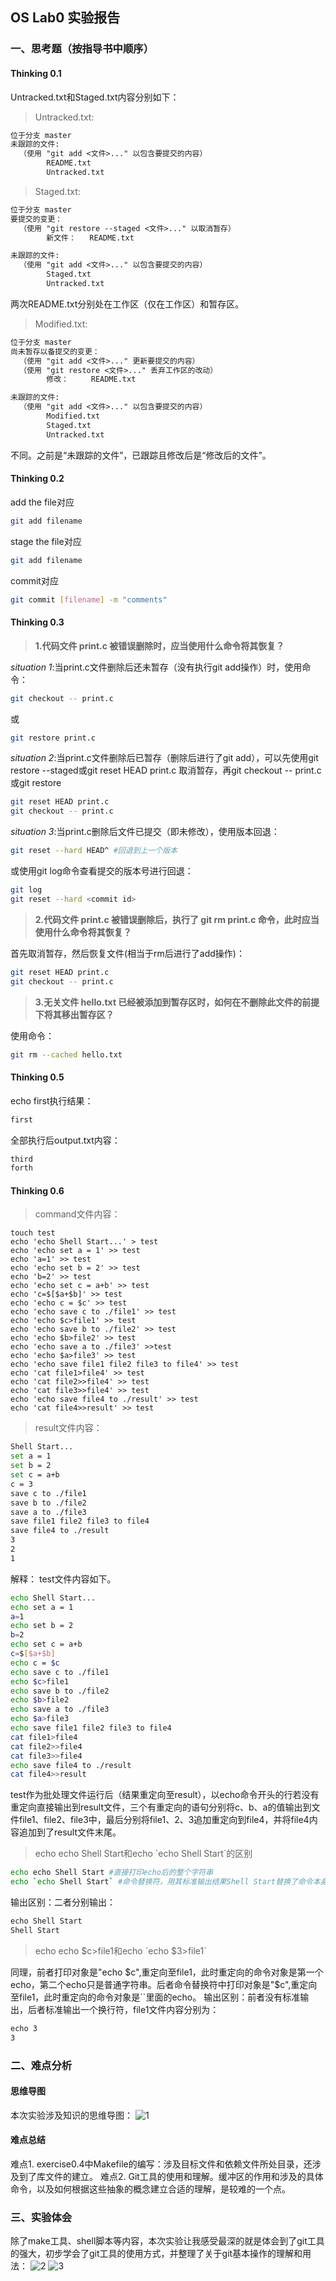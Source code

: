 ## OS Lab0 实验报告
### 一、思考题（按指导书中顺序）
#### Thinking 0.1
Untracked.txt和Staged.txt内容分别如下：
>Untracked.txt:
```txt
位于分支 master
未跟踪的文件:
  （使用 "git add <文件>..." 以包含要提交的内容）
        README.txt
        Untracked.txt

```
>Staged.txt:
```txt
位于分支 master
要提交的变更：
  （使用 "git restore --staged <文件>..." 以取消暂存）
        新文件：   README.txt

未跟踪的文件:
  （使用 "git add <文件>..." 以包含要提交的内容）
        Staged.txt
        Untracked.txt

```
两次README.txt分别处在工作区（仅在工作区）和暂存区。
>Modified.txt:
```txt
位于分支 master
尚未暂存以备提交的变更：
  （使用 "git add <文件>..." 更新要提交的内容）
  （使用 "git restore <文件>..." 丢弃工作区的改动）
        修改：     README.txt

未跟踪的文件:
  （使用 "git add <文件>..." 以包含要提交的内容）
        Modified.txt
        Staged.txt
        Untracked.txt

```
不同。之前是“未跟踪的文件”，已跟踪且修改后是“修改后的文件”。

#### Thinking 0.2
add the file对应
```bash
git add filename
```
stage the file对应
```bash
git add filename
```
commit对应
```bash
git commit [filename] -m "comments"
```
#### Thinking 0.3
>**1.代码文件 print.c 被错误删除时，应当使用什么命令将其恢复？**

*situation 1*:当print.c文件删除后还未暂存（没有执行git add操作）时，使用命令：
```bash
git checkout -- print.c 
```
或
```bash
git restore print.c
```

*situation 2*:当print.c文件删除后已暂存（删除后进行了git add），可以先使用git restore --staged或git reset HEAD print.c 取消暂存，再git checkout -- print.c或git restore
```bash
git reset HEAD print.c
git checkout -- print.c
```
*situation 3*:当print.c删除后文件已提交（即未修改），使用版本回退：
```bash
git reset --hard HEAD^ #回退到上一个版本
```
或使用git log命令查看提交的版本号进行回退：
```bash
git log
git reset --hard <commit id>
```
>**2.代码文件 print.c 被错误删除后，执行了 git rm print.c 命令，此时应当使用什么命令将其恢复？**

首先取消暂存，然后恢复文件(相当于rm后进行了add操作)：
```bash
git reset HEAD print.c
git checkout -- print.c
```

>**3.无关文件 hello.txt 已经被添加到暂存区时，如何在不删除此文件的前提下将其移出暂存区？**

使用命令：
```bash
git rm --cached hello.txt
```


#### Thinking 0.5
echo first执行结果：
```bash
first
```
全部执行后output.txt内容：
```txt
third
forth
```
#### Thinking 0.6
>command文件内容：
```shell
touch test
echo 'echo Shell Start...' > test
echo 'echo set a = 1' >> test
echo 'a=1' >> test
echo 'echo set b = 2' >> test
echo 'b=2' >> test
echo 'echo set c = a+b' >> test
echo 'c=$[$a+$b]' >> test
echo 'echo c = $c' >> test
echo 'echo save c to ./file1' >> test
echo 'echo $c>file1' >> test
echo 'echo save b to ./file2' >> test
echo 'echo $b>file2' >> test
echo 'echo save a to ./file3' >>test
echo 'echo $a>file3' >> test
echo 'echo save file1 file2 file3 to file4' >> test
echo 'cat file1>file4' >> test
echo 'cat file2>>file4' >> test
echo 'cat file3>>file4' >> test
echo 'echo save file4 to ./result' >> test
echo 'cat file4>>result' >> test
```
>result文件内容：
```bash
Shell Start...
set a = 1
set b = 2
set c = a+b
c = 3
save c to ./file1
save b to ./file2
save a to ./file3
save file1 file2 file3 to file4
save file4 to ./result
3
2
1
```
解释：
test文件内容如下。
```bash
echo Shell Start...
echo set a = 1
a=1
echo set b = 2
b=2
echo set c = a+b
c=$[$a+$b]
echo c = $c
echo save c to ./file1
echo $c>file1
echo save b to ./file2
echo $b>file2
echo save a to ./file3
echo $a>file3
echo save file1 file2 file3 to file4
cat file1>file4
cat file2>>file4
cat file3>>file4
echo save file4 to ./result
cat file4>>result
```
test作为批处理文件运行后（结果重定向至result），以echo命令开头的行若没有重定向直接输出到result文件，三个有重定向的语句分别将c、b、a的值输出到文件file1、file2、file3中，最后分别将file1、2、3追加重定向到file4，并将file4内容追加到了result文件末尾。
>echo echo Shell Start和echo \`echo Shell Start`的区别
```bash
echo echo Shell Start #直接打印echo后的整个字符串
echo `echo Shell Start` #命令替换符，用其标准输出结果Shell Start替换了命令本身
```
输出区别：二者分别输出：
```txt
echo Shell Start
Shell Start
```
>echo echo \$c>file1和echo \`echo $3>file1`

同理，前者打印对象是"echo \$c",重定向至file1，此时重定向的命令对象是第一个echo，第二个echo只是普通字符串。后者命令替换符中打印对象是"\$c",重定向至file1，此时重定向的命令对象是``里面的echo。
输出区别：前者没有标准输出，后者标准输出一个换行符，file1文件内容分别为：
```txt
echo 3
3
```

### 二、难点分析
#### 思维导图
本次实验涉及知识的思维导图：
![1](./img/lab0.png)
#### 难点总结
难点1. exercise0.4中Makefile的编写：涉及目标文件和依赖文件所处目录，还涉及到了库文件的建立。
难点2. Git工具的使用和理解。缓冲区的作用和涉及的具体命令，以及如何根据这些抽象的概念建立合适的理解，是较难的一个点。

### 三、实验体会
除了make工具、shell脚本等内容，本次实验让我感受最深的就是体会到了git工具的强大，初步学会了git工具的使用方式，并整理了关于git基本操作的理解和用法：
![2](./img/git-2(1).jpg)
![3](./img/git3.jpg)